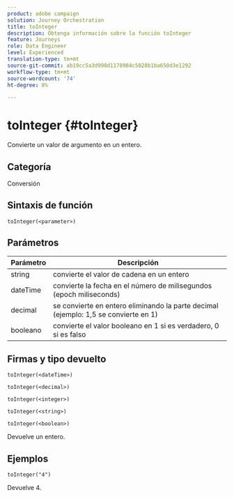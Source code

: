 ```yaml
---
product: adobe campaign
solution: Journey Orchestration
title: toInteger
description: Obtenga información sobre la función toInteger
feature: Journeys
role: Data Engineer
level: Experienced
translation-type: tm+mt
source-git-commit: ab19cc5a3d998d1178984c5028b1ba650d3e1292
workflow-type: tm+mt
source-wordcount: '74'
ht-degree: 8%

---
```



# toInteger {#toInteger}

Convierte un valor de argumento en un entero.

## Categoría

Conversión

## Sintaxis de función

`toInteger(<parameter>)`

## Parámetros

| Parámetro | Descripción |
|--- |--- |
| string | convierte el valor de cadena en un entero |
| dateTime | convierte la fecha en el número de milisegundos (epoch miliseconds) |
| decimal | se convierte en entero eliminando la parte decimal (ejemplo: 1,5 se convierte en 1) |
| booleano | convierte el valor booleano en 1 si es verdadero, 0 si es falso |

## Firmas y tipo devuelto

`toInteger(<dateTime>)`

`toInteger(<decimal>)`

`toInteger(<integer>)`

`toInteger(<string>)`

`toInteger(<boolean>)`

Devuelve un entero.

## Ejemplos

`toInteger("4")`

Devuelve 4.
